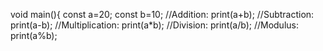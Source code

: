 void main(){
  const a=20;
  const b=10;
  //Addition:
  print(a+b);
  //Subtraction:
  print(a-b);
  //Multiplication:
  print(a*b);
  //Division:
  print(a/b);
  //Modulus:
  print(a%b);
